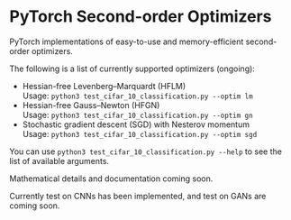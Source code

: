 # PyTorch Second-order Optimizers

PyTorch implementations of easy-to-use and memory-efficient second-order optimizers.

The following is a list of currently supported optimizers (ongoing):

- Hessian-free Levenberg&ndash;Marquardt (HFLM) \
  Usage: `python3 test_cifar_10_classification.py --optim lm`
- Hessian-free Gauss&ndash;Newton (HFGN) \
  Usage: `python3 test_cifar_10_classification.py --optim gn`
- Stochastic gradient descent (SGD) with Nesterov momentum \
  Usage: `python3 test_cifar_10_classification.py --optim sgd`

You can use `python3 test_cifar_10_classification.py --help` to see the list of available arguments.

Mathematical details and documentation coming soon.

Currently test on CNNs has been implemented, and test on GANs are coming soon.
